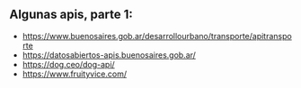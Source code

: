 ## Algunas apis, parte 1:

- https://www.buenosaires.gob.ar/desarrollourbano/transporte/apitransporte
- https://datosabiertos-apis.buenosaires.gob.ar/
- https://dog.ceo/dog-api/
- https://www.fruityvice.com/
